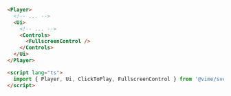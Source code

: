 ```html {6,16} title="example.svelte"
<Player>
  <!-- ... -->
  <Ui>
    <!-- ... -->
    <Controls>
      <FullscreenControl />
    </Controls>
  </Ui>
</Player>

<script lang="ts">
  import { Player, Ui, ClickToPlay, FullscreenControl } from '@vime/svelte';
</script>
```
